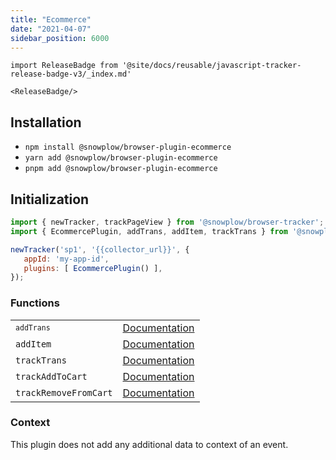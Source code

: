 ```yaml
---
title: "Ecommerce"
date: "2021-04-07"
sidebar_position: 6000
---
```


```mdx-code-block
import ReleaseBadge from '@site/docs/reusable/javascript-tracker-release-badge-v3/_index.md'

<ReleaseBadge/>
```

## Installation

- `npm install @snowplow/browser-plugin-ecommerce`
- `yarn add @snowplow/browser-plugin-ecommerce`
- `pnpm add @snowplow/browser-plugin-ecommerce`

## Initialization

```javascript
import { newTracker, trackPageView } from '@snowplow/browser-tracker';
import { EcommercePlugin, addTrans, addItem, trackTrans } from '@snowplow/browser-plugin-ecommerce';

newTracker('sp1', '{{collector_url}}', {
   appId: 'my-app-id',
   plugins: [ EcommercePlugin() ],
});
```

### Functions

<table className="has-fixed-layout"><tbody><tr><td><code><code>addTrans</code></code></td><td><a href="/docs/sources/trackers/web-trackers/previous-versions/browser-tracker-v3-reference/tracking-events/#addTrans">Documentation</a></td></tr><tr><td><code>addItem</code></td><td><a href="/docs/sources/trackers/web-trackers/previous-versions/browser-tracker-v3-reference/tracking-events/#addItem">Documentation</a></td></tr><tr><td><code>trackTrans</code></td><td><a href="/docs/sources/trackers/web-trackers/previous-versions/browser-tracker-v3-reference/tracking-events/#trackTrans">Documentation</a></td></tr><tr><td><code>trackAddToCart</code></td><td><a href="/docs/sources/trackers/web-trackers/previous-versions/browser-tracker-v3-reference/tracking-events/#trackAddToCart_and_trackRemoveFromCart">Documentation</a></td></tr><tr><td><code>trackRemoveFromCart</code></td><td><a href="/docs/sources/trackers/web-trackers/previous-versions/browser-tracker-v3-reference/tracking-events/#trackAddToCart_and_trackRemoveFromCart">Documentation</a></td></tr></tbody></table>

### Context

This plugin does not add any additional data to context of an event.
